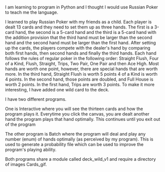 I am learning to program in Python and I thought I would use Russian Poker to teach me the language.

I learned to play Russian Poker with my friends as a child. Each player is dealt 13 cards and they need to set them up as three hands. The first is a 3-card hand, the second is a 5-card hand and the third is a 5-card hand with the addition provision that the third hand must be larger than the second hand and the second hand must be larger than the first hand. After setting up the cards, the players compete with the dealer's hand by comparing both first hands, then second hands and finally the third hands. Each hand follows the rules of regular poker in the following order: Straight Flush, Four of a Kind, Flush, Straight, Trips, Two Pair, One Pair and then Ace High. Most hands are worth one point, however, there are special hands that are worth more.
In the third hand, Straight Flush is worth 5 points 4 of a Kind is worth 4 points. In the second hand, those points are doubled, and Full House is worth 2 points. In the first hand, Trips are worth 3 points. To make it more interesting, I have added one wild card to the deck.

I have two different programs.

One is Interactive where you will see the thirteen cards and how the program plays it. Everytime you click the canvas, you are dealt another hand the program plays that hand optimally. This continues until you exit out of the program

The other program is Batch where the program will deal and play any number (enum) of hands optimally (as perceived by my program). This is used to generate a probability file which can be used to improve the program's playing ability.

Both programs share a module called deck_wild_v1 and require a directory of images Cards_gif.
